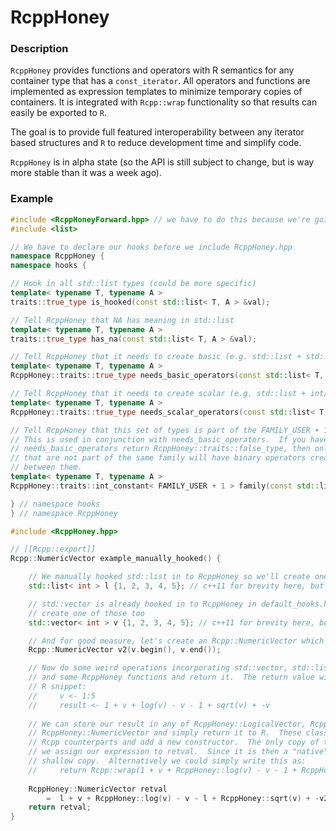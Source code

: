 # RcppHoney

### Description

`RcppHoney` provides functions and operators with R semantics for any container type that has a `const_iterator`.  All operators and functions are implemented as expression templates to minimize temporary copies of containers.  It is integrated with `Rcpp::wrap` functionality so that results can easily be exported to `R`.

The goal is to provide full featured interoperability between any iterator based structures and `R` to reduce development time and simplify code.

`RcppHoney` is in alpha state (so the API is still subject to change, but is way more stable than it was a week ago).

### Example

```c++
#include <RcppHoneyForward.hpp> // we have to do this because we're going to hook in a non-default structure
#include <list>

// We have to declare our hooks before we include RcppHoney.hpp
namespace RcppHoney {
namespace hooks {

// Hook in all std::list types (could be more specific)
template< typename T, typename A >
traits::true_type is_hooked(const std::list< T, A > &val);

// Tell RcppHoney that NA has meaning in std::list
template< typename T, typename A >
traits::true_type has_na(const std::list< T, A > &val);

// Tell RcppHoney that it needs to create basic (e.g. std::list + std::list) operators
template< typename T, typename A >
RcppHoney::traits::true_type needs_basic_operators(const std::list< T, A > &val);

// Tell RcppHoney that it needs to create scalar (e.g. std::list + int/double) operators
template< typename T, typename A >
RcppHoney::traits::true_type needs_scalar_operators(const std::list< T, A > &val);

// Tell RcppHoney that this set of types is part of the FAMILY_USER + 1 family.
// This is used in conjunction with needs_basic_operators.  If you have
// needs_basic_operators return RcppHoney::traits::false_type, then only types
// that are not part of the same family will have binary operators created
// between them.
template< typename T, typename A >
RcppHoney::traits::int_constant< FAMILY_USER + 1 > family(const std::list< T, A > &val);

} // namespace hooks
} // namespace RcppHoney

#include <RcppHoney.hpp>

// [[Rcpp::export]]
Rcpp::NumericVector example_manually_hooked() {

    // We manually hooked std::list in to RcppHoney so we'll create one
    std::list< int > l {1, 2, 3, 4, 5}; // c++11 for brevity here, but not required for RcppHoney

    // std::vector is already hooked in to RcppHoney in default_hooks.hpp so we'll
    // create one of those too
    std::vector< int > v {1, 2, 3, 4, 5}; // c++11 for brevity here, but not required for RcppHoney

    // And for good measure, let's create an Rcpp::NumericVector which is also hooked by default
    Rcpp::NumericVector v2(v.begin(), v.end());

    // Now do some weird operations incorporating std::vector, std::list, Rcpp::NumericVector
    // and some RcppHoney functions and return it.  The return value will be equal to the following
    // R snippet:
    //     v <- 1:5
    //     result <- 1 + v + log(v) - v - 1 + sqrt(v) + -v
    
    // We can store our result in any of RcppHoney::LogicalVector, RcppHoney::IntegerVector, or
    // RcppHoney::NumericVector and simply return it to R.  These classes inherit from their
    // Rcpp counterparts and add a new constructor.  The only copy of the data, in this case, is when
    // we assign our expression to retval.  Since it is then a "native" R type, returning it is a
    // shallow copy.  Alternatively we could simply write this as:
    //     return Rcpp::wrap(1 + v + RcppHoney::log(v) - v - 1 + RcppHoney::sqrt(v) + -v2);
    
    RcppHoney::NumericVector retval
        =  l + v + RcppHoney::log(v) - v - l + RcppHoney::sqrt(v) + -v2;
    return retval;
}
```
